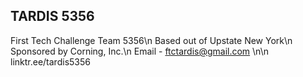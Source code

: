 ## TARDIS 5356
First Tech Challenge Team 5356\n
Based out of Upstate New York\n
Sponsored by Corning, Inc.\n
Email - ftctardis@gmail.com
\n\n
linktr.ee/tardis5356
